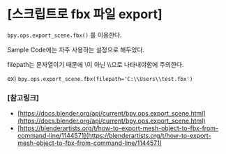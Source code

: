 # [스크립트로 fbx 파일 export]

`bpy.ops.export_scene.fbx()` 를 이용한다.

Sample Code에는 자주 사용하는 설정으로 해두었다.

filepath는 문자열이기 때문에 \이 아닌 \\\으로 나타내야함에 주의한다.  

ex) `bpy.ops.export_scene.fbx(filepath='C:\\Users\\test.fbx')`

### [참고링크]

- [https://docs.blender.org/api/current/bpy.ops.export_scene.html](https://docs.blender.org/api/current/bpy.ops.export_scene.html)
- [https://blenderartists.org/t/how-to-export-mesh-object-to-fbx-from-command-line/1144571](https://blenderartists.org/t/how-to-export-mesh-object-to-fbx-from-command-line/1144571)